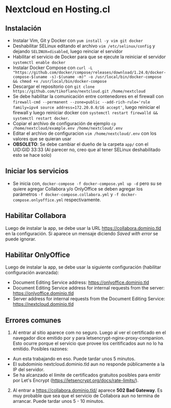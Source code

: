 # Nextcloud en Hosting.cl

## Instalación
- Instalar Vim, Git y Docker con `yum install -y vim git docker`
- Deshabilitar SELinux editando el archivo `vim /etc/selinux/config` y dejando `SELINUX=disabled`, luego reinciar el servidor
- Habilitar el servicio de Docker para que se ejecute la reiniciar el servidor `systemctl enable docker`
- Instalar Docker Compose con `curl -L "https://github.com/docker/compose/releases/download/1.24.0/docker-compose-$(uname -s)-$(uname -m)" -o /usr/local/bin/docker-compose && chmod +x /usr/local/bin/docker-compose` 
- Descargar el repositorio con `git clone https://github.com/tikoflano/nextcloud.git /home/nextcloud`
- Se debe habilitar la comunicación entre contenedores en el firewall con `firewall-cmd --permanent --zone=public --add-rich-rule='rule family=ipv4 source address=172.20.0.0/16 accept'`, luego reiniciar el firewall y luego reiniciar docker con `systemctl restart firewalld && systemctl restart docker`.
- Copiar el archivo de configuración de ejemplo `cp /home/nextcloud/example.env /home/nextcloud/.env`
- Editar el archivo de configuracion `vim /home/nextcloud/.env` con los valores que se quieran usar
- **OBSOLETO**: Se debe cambiar el dueño de la carpeta `app/` con el UID:GID 33:33 (Al parecer no, creo que al tener SELinux deshabilitado esto se hace solo)

## Iniciar los servicios
- Se inicia con, `docker-compose -f docker-compose.yml up -d` pero su se quiere agregar Collabora y/o OnlyOffice se deben agregar los parámetros `-f docker-compose.collabora.yml` y `-f docker-compose.onlyoffice.yml` respectivamente.

## Habilitar Collabora
Luego de instalar la app, se debe usar la URL https://collabora.dominio.tld en la configuración. Si aparece un mensaje diciendo *Saved with error* se puede ignorar.
  
## Habilitar OnlyOffice
Luego de instalar la app, se debe usar la siguiente configuración (habilitar configuración avanzada):
  - Document Editing Service address: https://onlyoffice.dominio.tld
  - Document Editing Service address for internal requests from the server: https://onlyoffice.dominio.tld
  - Server address for internal requests from the Document Editing Service: https://nextcloud.dominio.tld
  
## Errores comunes
1. Al entrar al sitio aparece com no seguro. Luego al ver el certificado en el navegador dice emitido por y para letsencrypt-nginx-proxy-companion.
  Esto ocurre porque el servicio que provee los ceritificados aun no lo ha emitido. Posibles razones:
  - Aun esta trabajando en eso. Puede tardar unos 5 minutos.
  - El subdominio nextcloud.dominio.tld aun no responde públicamente a la IP del servidor.
  - Se ha alcanzado el límite de certificados gratuitos posibles para emitir por Let's Encrypt (https://letsencrypt.org/docs/rate-limits/). 
2. Al entrar a https://collabora.dominio.tld/ aparece **502 Bad Gateway**.
  Es muy probable que sea que el servicio de Collabora aun no termina de arrancar. Puede tardar unos 5 - 10 minutos.
